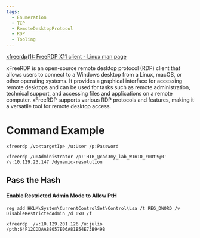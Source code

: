 ```yaml
---
tags:
  - Enumeration
  - TCP
  - RemoteDesktopProtocol
  - RDP
  - Tooling
---
```


[xfreerdp(1): FreeRDP X11 client - Linux man page](https://linux.die.net/man/1/xfreerdp)

xFreeRDP is an open-source remote desktop protocol (RDP) client that allows users to connect to a Windows desktop from a Linux, macOS, or other operating systems. It provides a graphical interface for accessing remote desktops and can be used for tasks such as remote administration, technical support, and accessing files and applications on a remote computer. xFreeRDP supports various RDP protocols and features, making it a versatile tool for remote desktop access.

# Command Example

```shell-session
xfreerdp /v:<targetIp> /u:User /p:Password
```

```shell-session
xfreerdp /u:Administrator /p:'HTB_@cad3my_lab_W1n10_r00t!@0' /v:10.129.23.147 /dynamic-resolution
```


## Pass the Hash

#### Enable Restricted Admin Mode to Allow PtH

```cmd-session
reg add HKLM\System\CurrentControlSet\Control\Lsa /t REG_DWORD /v DisableRestrictedAdmin /d 0x0 /f
```

```shell-session
xfreerdp  /v:10.129.201.126 /u:julio /pth:64F12CDDAA88057E06A81B54E73B949B
```